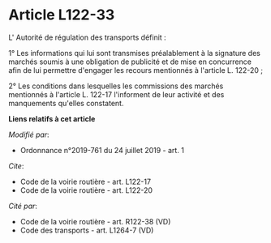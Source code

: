 # Article L122-33

L'       Autorité de régulation des transports définit : 

1° Les informations qui lui sont transmises préalablement à la signature des marchés soumis à une obligation de publicité et
de mise en concurrence afin de lui permettre d'engager les recours mentionnés à l'article L. 122-20 ; 

2° Les conditions dans lesquelles les commissions des marchés mentionnés à l'article L. 122-17 l'informent de leur activité
et des manquements qu'elles constatent.

**Liens relatifs à cet article**

_Modifié par_:

  - Ordonnance n°2019-761 du 24 juillet 2019 - art. 1

_Cite_:

  - Code de la voirie routière - art. L122-17
  - Code de la voirie routière - art. L122-20

_Cité par_:

  - Code de la voirie routière - art. R122-38 (VD)
  - Code des transports - art. L1264-7 (VD)
